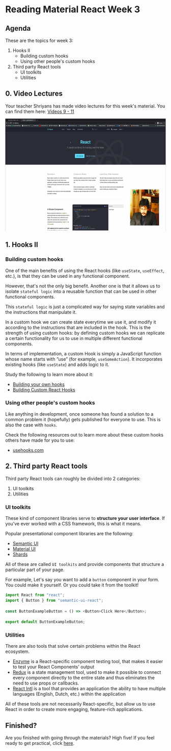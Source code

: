 # Reading Material React Week 3

## Agenda

These are the topics for week 3:

1. Hooks II
   - Building custom hooks
   - Using other people's custom hooks
2. Third party React tools
   - UI toolkits
   - Utilities

## 0. Video Lectures

Your teacher Shriyans has made video lectures for this week's material. You can find them here: [Videos 9 - 11](https://www.youtube.com/playlist?list=PLVYDhqbgYpYVavMRA5iOfBpSPA39ecm-V)

<a href="https://www.youtube.com/playlist?list=PLVYDhqbgYpYVavMRA5iOfBpSPA39ecm-V" target="_blank"><img src="../assets/playlist-thumbnail.png" width="600" height="350" alt="HYF Video" /></a>

## 1. Hooks II

### Building custom hooks

One of the main benefits of using the React hooks (like `useState`, `useEffect`, etc.), is that they can be used in any functional component.

However, that's not the only big benefit. Another one is that it allows us to isolate `stateful logic` into a reusable function that can be used in other functional components.

This `stateful logic` is just a complicated way for saying state variables and the instructions that manipulate it.

In a custom hook we can create state everytime we use it, and modify it according to the instructions that are included in the hook. This is the strength of using custom hooks: by defining custom hooks we can replicate a certain functionality for us to use in multiple different functional components.

In terms of implementation, a custom Hook is simply a JavaScript function whose name starts with ”use” (for example, `useSomeAction`). It incorporates existing hooks (like `useState`) and adds logic to it.

Study the following to learn more about it:

- [Building your own hooks](https://reactjs.org/docs/hooks-custom.html)
- [Building Custom React Hooks](https://medium.com/prototyped/building-custom-react-hooks-f6aad8567825)

### Using other people's custom hooks

Like anything in development, once someone has found a solution to a common problem it (hopefully) gets published for everyone to use. This is also the case with `hooks`.

Check the following resources out to learn more about these custom hooks others have made for you to use:

- [usehooks.com](https://usehooks.com/)

## 2. Third party React tools

Third party React tools can roughly be divided into 2 categories:

1. UI toolkits
2. Utilities

### UI toolkits

These kind of component libraries serve to **structure your user interface**. If you've ever worked with a CSS framework, this is what it means.

Popular presentational component libraries are the following:

- [Semantic UI](https://react.semantic-ui.com/)
- [Material UI](https://material-ui.com/)
- [Shards](https://designrevision.com/docs/shards-react/getting-started)

All of these are called `UI toolkits` and provide components that structure a particular part of your page.

For example, Let's say you want to add a `button` component in your form. You could make it yourself. Or you could take it from the toolkit!

```js
import React from "react";
import { Button } from "semantic-ui-react";

const ButtonExampleButton = () => <Button>Click Here</Button>;

export default ButtonExampleButton;
```

### Utilities

There are also tools that solve certain problems within the React ecosystem.

- [Enzyme](https://github.com/airbnb/enzyme) is a React-specific component testing tool, that makes it easier to test your React Components' output
- [Redux](https://redux.js.org/introduction/getting-started) is a state management tool, used to make it possible to connect every component directly to the entire state and thus eliminates the need to use props or callbacks.
- [React Intl](https://github.com/formatjs/react-intl) is a tool that provides an application the ability to have multiple languages (English, Dutch, etc.) within the application

All of these tools are not necessarily React-specific, but allow us to use React in order to create more engaging, feature-rich applications.

## Finished?

Are you finished with going through the materials? High five! If you feel ready to get practical, click [here](./MAKEME.md).
